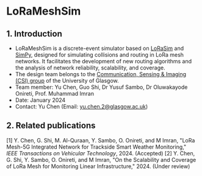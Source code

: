 # LoRaMeshSim
## 1. Introduction
* LoRaMeshSim is a discrete-event simulator based on [LoRaSim](https://mcbor.github.io/lorasim/) and [SimPy](https://simpy.readthedocs.io/en/latest/), designed for simulating collisions and routing in LoRa mesh networks. It facilitates the development of new routing algorithms and the analysis of network reliability, scalability, and coverage.
* The design team belongs to the [Communication, Sensing & Imaging (CSI) group](https://www.gla.ac.uk/research/az/csi/) of the University of Glasgow.
* Team member: Yu Chen, Guo Shi, Dr Yusuf Sambo, Dr Oluwakayode Onireti, Prof. Muhammad Imran
* Date: January 2024
* Contact: Yu Chen (Email: yu.chen.2@glasgow.ac.uk)

## 2. Related publications
[1] Y. Chen, G. Shi, M. Al-Quraan, Y. Sambo, O. Onireti, and M Imran, "LoRa Mesh-5G Integrated Network for Trackside Smart Weather Monitoring," *IEEE Transactions on Vehicular Technology*, 2024. (Accepted)
[2] Y. Chen, G. Shi, Y. Sambo, O. Onireti, and M Imran, "On the Scalability and Coverage of LoRa Mesh for Monitoring Linear Infrastructure," 2024. (Under review)
